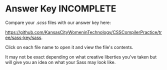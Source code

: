 # Answer Key INCOMPLETE

Compare your _.scss_ files with our answer key here: 

https://github.com/KansasCityWomeninTechnology/CSSCompilerPractice/tree/sass-key/sass. 

Click on each file name to open it and view the file's contents.

It may not be exact depending on what creative liberties you've taken but will give you an idea on what your Sass may look like.
